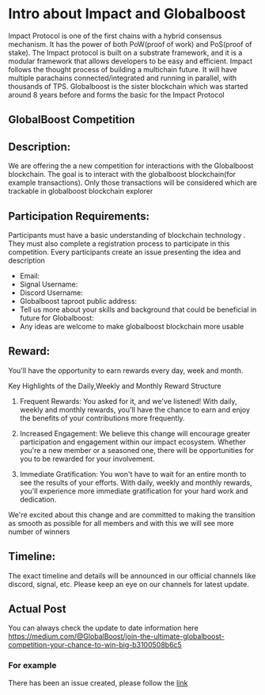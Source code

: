 # Intro about Impact and Globalboost
Impact Protocol is one of the first chains with a hybrid consensus mechanism. It has the power of both PoW(proof of work) and PoS(proof of stake). The Impact protocol is built on a substrate framework, and it is a modular framework that allows developers to be easy and efficient. Impact follows the thought process of building a multichain future. It will have multiple parachains connected/integrated and running in parallel, with thousands of TPS. Globalboost is the sister blockchain which was started around 8 years before and forms the basic for the Impact Protocol

## GlobalBoost Competition

## Description:
We are offering the a new competition for interactions with the Globalboost blockchain. The goal is to interact with the globalboost blockchain(for example transactions). Only those transactions will be considered which are trackable in globalboost blockchain explorer

## Participation Requirements: 
Participants must have a basic understanding of blockchain technology . They must also complete a registration process to participate in this competition. Every participants create an issue presenting the idea and description 

 - Email: 
 - Signal Username:
 - Discord Username:
 - Globalboost taproot public address: 
 - Tell us more about your skills and background that could be beneficial in future for Globalboost:
 - Any ideas are welcome to make globalboost blockchain more usable

## Reward:
You'll have the opportunity to earn rewards every day, week and month.

Key Highlights of the Daily,Weekly and Monthly Reward Structure

1. Frequent Rewards: You asked for it, and we've listened! With daily, weekly and monthly rewards, you'll have the chance to earn and enjoy the benefits of your contributions more frequently.

2. Increased Engagement: We believe this change will encourage greater participation and engagement within our impact ecosystem. Whether you're a new member or a seasoned one, there will be opportunities for you to be rewarded for your involvement.

3. Immediate Gratification: You won't have to wait for an entire month to see the results of your efforts. With daily, weekly and monthly rewards, you'll experience more immediate gratification for your hard work and dedication.

We're excited about this change and are committed to making the transition as smooth as possible for all members and with this we will see more number of winners 

## Timeline:
The exact timeline and details will be announced in our official channels like discord, signal, etc. Please keep an eye on our channels for latest update.

## Actual Post
You can always check the update to date information here
https://medium.com/@GlobalBoost/join-the-ultimate-globalboost-competition-your-chance-to-win-big-b3100508b6c5


### For example
There has been an issue created, please follow the [link](https://github.com/GlobalBoost/competition/issues/1)

